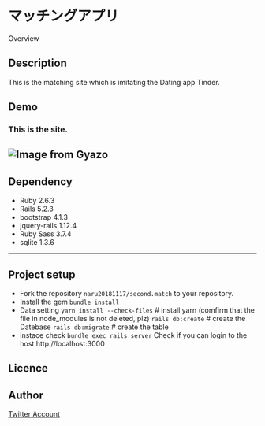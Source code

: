 マッチングアプリ
====

Overview

## Description

This is the matching site which is imitating the Dating app Tinder.

## Demo
### This is the site.
![Image from Gyazo](https://i.gyazo.com/beec420168f4cc55e1707ad2b2925af8.gif)
---
## Dependency
- Ruby              2.6.3
- Rails             5.2.3
- bootstrap         4.1.3
- jquery-rails      1.12.4
- Ruby Sass         3.7.4
- sqlite            1.3.6
---
## Project setup
- Fork the repository `naru20181117/second.match` to your repository.
- Install the gem
`bundle install`
- Data setting
`yarn install --check-files` # install yarn (comfirm that the file in node_modules is not deleted, plz)
`rails db:create` # create the Datebase
`rails db:migrate` # create the table
- instace check
`bundle exec rails server`
Check if you can login to the host http://localhost:3000

## Licence


## Author

[Twitter Account](https://twitter.com/1026NT)


